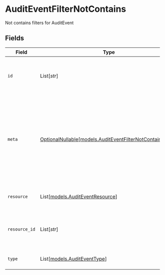 # AuditEventFilterNotContains

Not contains filters for AuditEvent


## Fields

| Field                                                                                                                | Type                                                                                                                 | Required                                                                                                             | Description                                                                                                          | Example                                                                                                              |
| -------------------------------------------------------------------------------------------------------------------- | -------------------------------------------------------------------------------------------------------------------- | -------------------------------------------------------------------------------------------------------------------- | -------------------------------------------------------------------------------------------------------------------- | -------------------------------------------------------------------------------------------------------------------- |
| `id`                                                                                                                 | List[*str*]                                                                                                          | :heavy_minus_sign:                                                                                                   | Unique identifier for the AuditEvent                                                                                 | [<br/>"123e4567-e89b-12d3-a456-426614174000"<br/>]                                                                   |
| `meta`                                                                                                               | [OptionalNullable[models.AuditEventFilterNotContainsMeta]](../models/auditeventfilternotcontainsmeta.md)             | :heavy_minus_sign:                                                                                                   | Metadata information for the AuditEvent                                                                              | {<br/>"createdBy": [<br/>"123e4567-e89b-12d3-a456-426614174000"<br/>],<br/>"updatedBy": [<br/>"123e4567-e89b-12d3-a456-426614174000"<br/>]<br/>} |
| `resource`                                                                                                           | List[[models.AuditEventResource](../models/auditeventresource.md)]                                                   | :heavy_minus_sign:                                                                                                   | The type of resource the event occured for                                                                           |                                                                                                                      |
| `resource_id`                                                                                                        | List[*str*]                                                                                                          | :heavy_minus_sign:                                                                                                   | The ID of the resource the event belongs to                                                                          | [<br/>"123e4567-e89b-12d3-a456-426614174000"<br/>]                                                                   |
| `type`                                                                                                               | List[[models.AuditEventType](../models/auditeventtype.md)]                                                           | :heavy_minus_sign:                                                                                                   | The type of the audit event                                                                                          |                                                                                                                      |